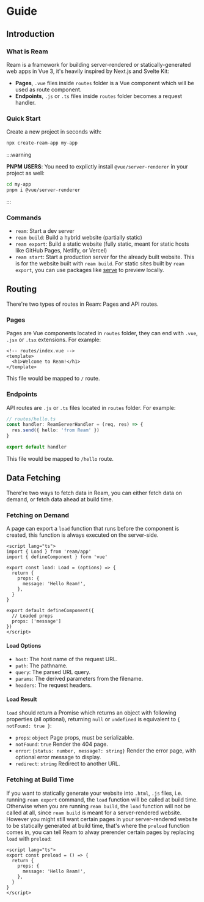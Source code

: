 # Guide

## Introduction

### What is Ream

Ream is a framework for building server-rendered or statically-generated web apps in Vue 3, it's heavily inspired by Next.js and Svelte Kit:

- **Pages**, `.vue` files inside `routes` folder is a Vue component which will be used as route component.
- **Endpoints**, `.js` or `.ts` files inside `routes` folder becomes a request handler.

### Quick Start

Create a new project in seconds with:

```bash
npx create-ream-app my-app
```

:::warning

**PNPM USERS**: You need to explictly install `@vue/server-renderer` in your project as well:

```bash
cd my-app
pnpm i @vue/server-renderer
```

:::

### Commands

- `ream`: Start a dev server
- `ream build`: Build a hybrid website (partially static)
- `ream export`: Build a static website (fully static, meant for static hosts like GitHub Pages, Netlify, or Vercel)
- `ream start`: Start a production server for the already built website. This is for the website built with `ream build`. For static sites built by `ream export`, you can use packages like [serve](http://npm.im/serve) to preview locally.

## Routing

There're two types of routes in Ream: Pages and API routes.

### Pages

Pages are Vue components located in `routes` folder, they can end with `.vue`, `.jsx` or `.tsx` extensions. For example:

```vue
<!-- routes/index.vue -->
<template>
  <h1>Welcome to Ream!</h1>
</template>
```

This file would be mapped to `/` route.

### Endpoints

API routes are `.js` or `.ts` files located in `routes` folder. For example:

```ts
// routes/hello.ts
const handler: ReamServerHandler = (req, res) => {
  res.send({ hello: 'from Ream' })
}

export default handler
```

This file would be mapped to `/hello` route.

## Data Fetching

There're two ways to fetch data in Ream, you can either fetch data on demand, or fetch data ahead at build time.

### Fetching on Demand

A page can export a `load` function that runs before the component is created, this function is always executed on the server-side.

```vue
<script lang="ts">
import { Load } from 'ream/app'
import { defineComponent } form 'vue'

export const load: Load = (options) => {
  return {
    props: {
      message: 'Hello Ream!',
    },
  }
}

export default defineComponent({
  // Loaded props
  props: ['message']
})
</script>
```

#### Load Options

- `host`: The host name of the request URL.
- `path`: The pathname.
- `query`: The parsed URL query.
- `params`: The derived parameters from the filename.
- `headers`: The request headers.

#### Load Result

`load` should return a Promise which returns an object with following properties (all optional), returning `null` or `undefined` is equivalent to `{ notFound: true }`:

- `props`: `object` Page props, must be serializable.
- `notFound`: `true` Render the 404 page.
- `error`: `{status: number, message?: string}` Render the error page, with optional error message to display.
- `redirect`: `string` Redirect to another URL.

### Fetching at Build Time

If you want to statically generate your website into `.html`, `.js` files, i.e. running `ream export` command, the `load` function will be called at build time. Otherwise when you are running `ream build`, the `load` function will not be called at all, since `ream build` is meant for a server-rendered website. However you might still want certain pages in your server-rendered website to be statically generated at build time, that's where the `preload` function comes in, you can tell Ream to alway prerender certain pages by replacing `load` with `preload`:

```vue
<script lang="ts">
export const preload = () => {
  return {
    props: {
      message: 'Hello Ream!',
    },
  }
}
</script>
```
